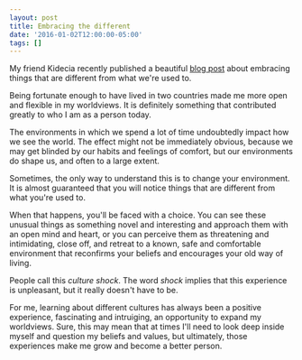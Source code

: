 ```yaml
---
layout: post
title: Embracing the different
date: '2016-01-02T12:00:00-05:00'
tags: []
---
```

My friend Kidecia recently published a beautiful [blog post](http://coaching.birthingthespirit.com/differerent-is-different-not-incomplete) about embracing things that are different from what we're used to.

Being fortunate enough to have lived in two countries made me more open and flexible in my worldviews. It is definitely something that contributed greatly to who I am as a person today.

The environments in which we spend a lot of time undoubtedly impact how we see the world. The effect might not be immediately obvious, because we may get blinded by our habits and feelings of comfort, but our environments do shape us, and often to a large extent.

Sometimes, the only way to understand this is to change your environment. It is almost guaranteed that you will notice things that are different from what you're used to.

When that happens, you'll be faced with a choice. You can see these unusual things as something novel and interesting and approach them with an open mind and heart, or you can perceive them as threatening and intimidating, close off, and retreat to a known, safe and comfortable environment that reconfirms your beliefs and encourages your old way of living.

People call this _culture shock_. The word _shock_ implies that this experience is unpleasant, but it really doesn't have to be.

For me, learning about different cultures has always been a positive experience, fascinating and intruiging, an opportunity to expand my worldviews. Sure, this may mean that at times I'll need to look deep inside myself and question my beliefs and values, but ultimately, those experiences make me grow and become a better person.
